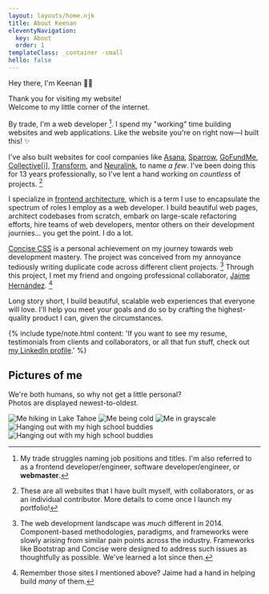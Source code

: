 ```yaml
---
layout: layouts/home.njk
title: About Keenan
eleventyNavigation:
  key: About
  order: 1
templateClass: _container -small
hello: false
---
```


<p class="_text-h3">Hey there, I'm Keenan ✌🏻</p>

<p class="_text-h5">Thank you for visiting my website! <br class="_hidden-720">Welcome to my little corner of the internet.</p>

By trade, I'm a web developer [^1]. I spend my "working" time building websites and web applications. Like the website you're on right now—I built this! ✨

I've also built websites for cool companies like <a href="https://asana.com" target="_blank" rel="noopener">Asana</a>, <a href="https://trysparrow.com/" target="_blank" rel="noopener">Sparrow</a>, <a href="https://www.gofundme.com/c/heroes" target="_blank" rel="noopener">GoFundMe</a>, <a href="https://collectivei.com/" target="_blank" rel="noopener">Collective[i]</a>, <a href="https://transform.co" target="_blank" rel="noopener">Transform</a>, and <a href="https://neuralink.com/" target="_blank" rel="noopener">Neuralink</a>,  to name _a few_. I've been doing this for 13 years professionally, so I've lent a hand working on _countless_ of projects. [^2]

[^1]: My trade struggles naming job positions and titles. I'm also referred to as a frontend developer/engineer, software developer/engineer, or <strong>webmaster</strong>. 

[^2]: These are all websites that I have built myself, with collaborators, or as an individual contributor. More details to come once I launch my portfolio!

I specialize in [frontend architecture](/services/frontend-architecture), which is a term I use to encapsulate the spectrum of roles I employ as a web developer. I build beautiful web pages, architect codebases from scratch, embark on large-scale refactoring efforts, hire teams of web developers, mentor others on their development journies&hellip; you get the point. I do a lot.

<a href="https://concisecss.com/" target="_blank" rel="noopener">Concise CSS</a> is a personal achievement on my journey towards web development mastery. The project was conceived from my annoyance tediously writing duplicate code across different client projects. [^3] Through this project, I met my friend and ongoing professional collaborator, <a href="https://jaime.one/" target="_blank" rel="noopener">Jaime Hernández</a>. [^4]

[^3]: The web development landscape was _much_ different in 2014. Component-based methodologies, paradigms, and frameworks were slowly arising from similar pain points across the industry. Frameworks like Bootstrap and Concise were designed to address such issues as thoughtfully as possible. We've learned a lot since then.

[^4]: Remember those sites I mentioned above? Jaime had a hand in helping build _many_ of them. 

Long story short, I build beautiful, scalable web experiences that everyone will love. I'll help you meet your goals and do so by crafting the highest-quality product I can, given the circumstances.

{% include type/note.html content: 'If you want to see my resume, testimonials from clients and collaborators, or all that fun stuff, check out <a href="https://www.linkedin.com/in/keenanpayne" target="_blank" rel="noopener">my LinkedIn profile</a>.' %}

<h2 class="_text-h4">
  Pictures of me
</h2>

We're both humans, so why not get a little personal?<br>Photos are displayed newest-to-oldest.

<div class="about-images">
  <img src="https://res.cloudinary.com/keenan-payne/image/upload/f_auto,q_auto,w_800/v1666204078/people/me/jan-28-2022_pwxnxq.jpg" alt="Me hiking in Lake Tahoe" />
  <img data-lazy data-src="https://res.cloudinary.com/keenan-payne/image/upload/f_auto,q_auto,w_800/v1666204077/people/me/dec-26-2021_iuhh3w.jpg" alt="Me being cold" />
  <img data-lazy data-src="https://res.cloudinary.com/keenan-payne/image/upload/f_auto,q_auto,w_800/v1666204078/people/me/jun-27-2021_o8sd0l.jpg" alt="Me in grayscale" />
  <img data-lazy data-src="https://res.cloudinary.com/keenan-payne/image/upload/f_auto,q_auto,w_800/v1666204078/people/me/jul-5-2020_lwglyk.jpg" alt="Hanging out with my high school buddies" />
  <img data-lazy data-src="https://res.cloudinary.com/keenan-payne/image/upload/f_auto,q_auto,w_800/v1666204078/people/me/jul-5-_2_-2020_mps19o.jpg" alt="Hanging out with my high school buddies" />
</div>